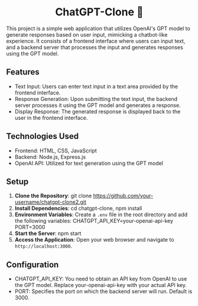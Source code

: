 <h1 align="center"> ChatGPT-Clone 🤖 </h1>

This project is a simple web application that utilizes OpenAI's GPT model to generate responses based on user input, mimicking a chatbot-like experience. It consists of a frontend interface where users can input text, and a backend server that processes the input and generates responses using the GPT model.

## Features
* Text Input: Users can enter text input in a text area provided by the frontend interface.
* Response Generation: Upon submitting the text input, the backend server processes it using the GPT model and generates a response.
* Display Response: The generated response is displayed back to the user in the frontend interface.

## Technologies Used
* Frontend: HTML, CSS, JavaScript
* Backend: Node.js, Express.js
* OpenAI API: Utilized for text generation using the GPT model

## Setup

1. **Clone the Repository**: git clone https://github.com/your-username/chatgpt-clone2.git
2. **Install Dependencies**: cd chatgpt-clone, npm install
3. **Environment Variables**: Create a `.env` file in the root directory and add the following variables: CHATGPT_API_KEY=your-openai-api-key
PORT=3000
4. **Start the Server**: npm start
5.  **Access the Application**: Open your web browser and navigate to `http://localhost:3000`.


## Configuration
* CHATGPT_API_KEY: You need to obtain an API key from OpenAI to use the GPT model. Replace your-openai-api-key with your actual API key.
* PORT: Specifies the port on which the backend server will run. Default is 3000.
